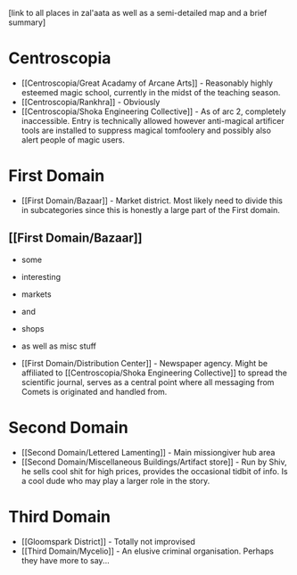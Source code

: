 [link to all places in zal'aata as well as a semi-detailed map and a brief summary]

# Centroscopia
- [[Centroscopia/Great Acadamy of Arcane Arts]] - Reasonably highly esteemed magic school, currently in the midst of the teaching season.
- [[Centroscopia/Rankhra]] - Obviously
- [[Centroscopia/Shoka Engineering Collective]] - As of arc 2, completely inaccessible. Entry is technically allowed however anti-magical artificer tools are installed to suppress magical tomfoolery and possibly also alert people of magic users.
# First Domain
- [[First Domain/Bazaar]] - Market district. Most likely need to divide this in subcategories since this is honestly a large part of the First domain.
## [[First Domain/Bazaar]]
- some
- interesting
- markets
- and
- shops
- as well as misc stuff

- [[First Domain/Distribution Center]] - Newspaper agency. Might be affiliated to [[Centroscopia/Shoka Engineering Collective]] to spread the scientific journal, serves as a central point where all messaging from Comets is originated and handled from. 
# Second Domain
- [[Second Domain/Lettered Lamenting]] - Main missiongiver hub area
- [[Second Domain/Miscellaneous Buildings/Artifact store]] - Run by Shiv, he sells cool shit for high prices, provides the occasional tidbit of info. Is a cool dude who may play a larger role in the story.
# Third Domain
- [[Gloomspark District]] - Totally not improvised
- [[Third Domain/Mycelio]] - An elusive criminal organisation. Perhaps they have more to say...